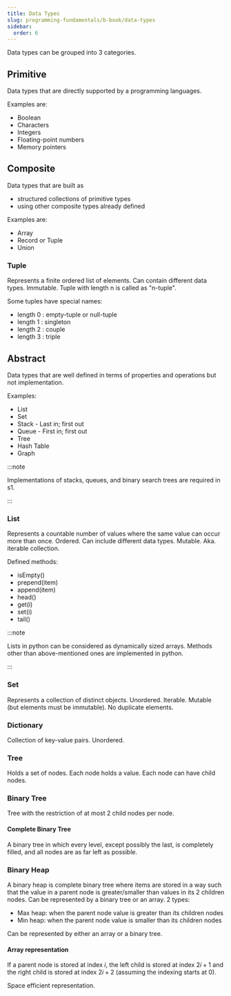 ```yaml
---
title: Data Types
slug: programming-fundamentals/b-book/data-types
sidebar:
  order: 6
---
```


Data types can be grouped into 3 categories.

## Primitive

Data types that are directly supported by a programming languages.

Examples are:

- Boolean
- Characters
- Integers
- Floating-point numbers
- Memory pointers

## Composite

Data types that are built as

- structured collections of primitive types
- using other composite types already defined

Examples are:

- Array
- Record or Tuple
- Union

### Tuple

Represents a finite ordered list of elements. Can contain different data types.
Immutable. Tuple with length n is called as "n-tuple".

Some tuples have special names:

- length 0 : empty-tuple or null-tuple
- length 1 : singleton
- length 2 : couple
- length 3 : triple

## Abstract

Data types that are well defined in terms of properties and operations but not
implementation.

Examples:

- List
- Set
- Stack - Last in; first out
- Queue - First in; first out
- Tree
- Hash Table
- Graph

:::note

Implementations of stacks, queues, and binary search trees are required in s1.

:::

### List

Represents a countable number of values where the same value can occur more than
once. Ordered. Can include different data types. Mutable. Aka. iterable
collection.

Defined methods:

- isEmpty()
- prepend(item)
- append(item)
- head()
- get(i)
- set(i)
- tail()

:::note

Lists in python can be considered as dynamically sized arrays. Methods other
than above-mentioned ones are implemented in python.

:::

### Set

Represents a collection of distinct objects. Unordered. Iterable. Mutable (but
elements must be immutable). No duplicate elements.

### Dictionary

Collection of key-value pairs. Unordered.

### Tree

Holds a set of nodes. Each node holds a value. Each node can have child nodes.

### Binary Tree

Tree with the restriction of at most 2 child nodes per node.

#### Complete Binary Tree

A binary tree in which every level, except possibly the last, is completely
filled, and all nodes are as far left as possible.

### Binary Heap

A binary heap is complete binary tree where items are stored in a way such that
the value in a parent node is greater/smaller than values in its 2 children
nodes. Can be represented by a binary tree or an array. 2 types:

- Max heap: when the parent node value is greater than its children nodes
- Min heap: when the parent node value is smaller than its children nodes

Can be represented by either an array or a binary tree.

#### Array representation

If a parent node is stored at index $i$, the left child is stored at index
$2i + 1$ and the right child is stored at index $2i + 2$ (assuming the indexing
starts at 0).

Space efficient representation.
